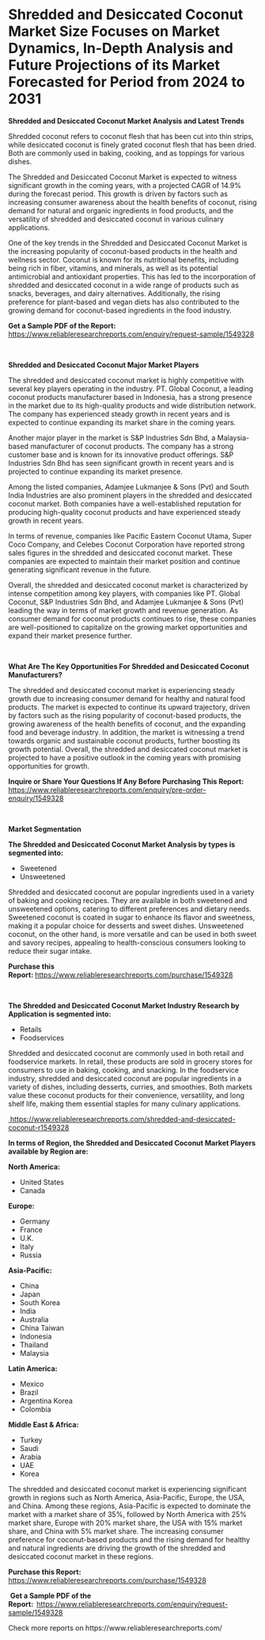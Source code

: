 <p><h1>Shredded and Desiccated Coconut Market Size Focuses on Market Dynamics, In-Depth Analysis and Future Projections of its Market Forecasted for Period from 2024 to 2031</h1></p><p><strong>Shredded and Desiccated Coconut Market Analysis and Latest Trends</strong></p>
<p><p>Shredded coconut refers to coconut flesh that has been cut into thin strips, while desiccated coconut is finely grated coconut flesh that has been dried. Both are commonly used in baking, cooking, and as toppings for various dishes.</p><p>The Shredded and Desiccated Coconut Market is expected to witness significant growth in the coming years, with a projected CAGR of 14.9% during the forecast period. This growth is driven by factors such as increasing consumer awareness about the health benefits of coconut, rising demand for natural and organic ingredients in food products, and the versatility of shredded and desiccated coconut in various culinary applications.</p><p>One of the key trends in the Shredded and Desiccated Coconut Market is the increasing popularity of coconut-based products in the health and wellness sector. Coconut is known for its nutritional benefits, including being rich in fiber, vitamins, and minerals, as well as its potential antimicrobial and antioxidant properties. This has led to the incorporation of shredded and desiccated coconut in a wide range of products such as snacks, beverages, and dairy alternatives. Additionally, the rising preference for plant-based and vegan diets has also contributed to the growing demand for coconut-based ingredients in the food industry.</p></p>
<p><strong>Get a Sample PDF of the Report:&nbsp;</strong> <a href="https://www.reliableresearchreports.com/enquiry/request-sample/1549328">https://www.reliableresearchreports.com/enquiry/request-sample/1549328</a></p>
<p>&nbsp;</p>
<p><strong>Shredded and Desiccated Coconut Major Market Players</strong></p>
<p><p>The shredded and desiccated coconut market is highly competitive with several key players operating in the industry. PT. Global Coconut, a leading coconut products manufacturer based in Indonesia, has a strong presence in the market due to its high-quality products and wide distribution network. The company has experienced steady growth in recent years and is expected to continue expanding its market share in the coming years.</p><p>Another major player in the market is S&P Industries Sdn Bhd, a Malaysia-based manufacturer of coconut products. The company has a strong customer base and is known for its innovative product offerings. S&P Industries Sdn Bhd has seen significant growth in recent years and is projected to continue expanding its market presence.</p><p>Among the listed companies, Adamjee Lukmanjee & Sons (Pvt) and South India Industries are also prominent players in the shredded and desiccated coconut market. Both companies have a well-established reputation for producing high-quality coconut products and have experienced steady growth in recent years.</p><p>In terms of revenue, companies like Pacific Eastern Coconut Utama, Super Coco Company, and Celebes Coconut Corporation have reported strong sales figures in the shredded and desiccated coconut market. These companies are expected to maintain their market position and continue generating significant revenue in the future.</p><p>Overall, the shredded and desiccated coconut market is characterized by intense competition among key players, with companies like PT. Global Coconut, S&P Industries Sdn Bhd, and Adamjee Lukmanjee & Sons (Pvt) leading the way in terms of market growth and revenue generation. As consumer demand for coconut products continues to rise, these companies are well-positioned to capitalize on the growing market opportunities and expand their market presence further.</p></p>
<p>&nbsp;</p>
<p><strong>What Are The Key Opportunities For Shredded and Desiccated Coconut Manufacturers?</strong></p>
<p><p>The shredded and desiccated coconut market is experiencing steady growth due to increasing consumer demand for healthy and natural food products. The market is expected to continue its upward trajectory, driven by factors such as the rising popularity of coconut-based products, the growing awareness of the health benefits of coconut, and the expanding food and beverage industry. In addition, the market is witnessing a trend towards organic and sustainable coconut products, further boosting its growth potential. Overall, the shredded and desiccated coconut market is projected to have a positive outlook in the coming years with promising opportunities for growth.</p></p>
<p><strong>Inquire or Share Your Questions If Any Before Purchasing This Report:</strong> <a href="https://www.reliableresearchreports.com/enquiry/pre-order-enquiry/1549328">https://www.reliableresearchreports.com/enquiry/pre-order-enquiry/1549328</a></p>
<p>&nbsp;</p>
<p><strong>Market Segmentation</strong></p>
<p><strong>The Shredded and Desiccated Coconut Market Analysis by types is segmented into:</strong></p>
<p><ul><li>Sweetened</li><li>Unsweetened</li></ul></p>
<p><p>Shredded and desiccated coconut are popular ingredients used in a variety of baking and cooking recipes. They are available in both sweetened and unsweetened options, catering to different preferences and dietary needs. Sweetened coconut is coated in sugar to enhance its flavor and sweetness, making it a popular choice for desserts and sweet dishes. Unsweetened coconut, on the other hand, is more versatile and can be used in both sweet and savory recipes, appealing to health-conscious consumers looking to reduce their sugar intake.</p></p>
<p><strong>Purchase this Report:&nbsp;</strong><a href="https://www.reliableresearchreports.com/purchase/1549328">https://www.reliableresearchreports.com/purchase/1549328</a></p>
<p>&nbsp;</p>
<p><strong>The Shredded and Desiccated Coconut Market Industry Research by Application is segmented into:</strong></p>
<p><ul><li>Retails</li><li>Foodservices</li></ul></p>
<p><p>Shredded and desiccated coconut are commonly used in both retail and foodservice markets. In retail, these products are sold in grocery stores for consumers to use in baking, cooking, and snacking. In the foodservice industry, shredded and desiccated coconut are popular ingredients in a variety of dishes, including desserts, curries, and smoothies. Both markets value these coconut products for their convenience, versatility, and long shelf life, making them essential staples for many culinary applications.</p></p>
<p><a href="https://www.reliableresearchreports.com/shredded-and-desiccated-coconut-r1549328">&nbsp;https://www.reliableresearchreports.com/shredded-and-desiccated-coconut-r1549328</a></p>
<p><strong>In terms of Region, the Shredded and Desiccated Coconut Market Players available by Region are:</strong></p>
<p>
    <p> <strong> North America: </strong>
        <ul>
            <li>United States</li>
            <li>Canada</li>
        </ul>
        </p> 
    <p> <strong> Europe: </strong>
        <ul>
            <li>Germany</li>
            <li>France</li>
            <li>U.K.</li>
            <li>Italy</li>
            <li>Russia</li>
        </ul>
        </p> 
    <p> <strong> Asia-Pacific: </strong>
        <ul>
            <li>China</li>
            <li>Japan</li>
            <li>South Korea</li>
            <li>India</li>
            <li>Australia</li>
            <li>China Taiwan</li>
            <li>Indonesia</li>
            <li>Thailand</li>
            <li>Malaysia</li>
        </ul>
        </p> 
    <p> <strong> Latin America: </strong>
        <ul>
            <li>Mexico</li>
            <li>Brazil</li>
            <li>Argentina Korea</li>
            <li>Colombia</li>
        </ul>
        </p> 
    <p> <strong> Middle East & Africa: </strong>
        <ul>
            <li>Turkey</li>
            <li>Saudi</li>
            <li>Arabia</li>
            <li>UAE</li>
            <li>Korea</li>
        </ul>
    </p>
    </p>
<p><p>The shredded and desiccated coconut market is experiencing significant growth in regions such as North America, Asia-Pacific, Europe, the USA, and China. Among these regions, Asia-Pacific is expected to dominate the market with a market share of 35%, followed by North America with 25% market share, Europe with 20% market share, the USA with 15% market share, and China with 5% market share. The increasing consumer preference for coconut-based products and the rising demand for healthy and natural ingredients are driving the growth of the shredded and desiccated coconut market in these regions.</p></p>
<p><strong>Purchase this Report: </strong><a href="https://www.reliableresearchreports.com/purchase/1549328">https://www.reliableresearchreports.com/purchase/1549328</a></p>
<p>&nbsp;<strong>Get a Sample PDF of the Report:&nbsp;&nbsp;</strong><a href="https://www.reliableresearchreports.com/enquiry/request-sample/1549328">https://www.reliableresearchreports.com/enquiry/request-sample/1549328</a></p>
<p><strong></strong></p>
<p>Check more reports on https://www.reliableresearchreports.com/</p>